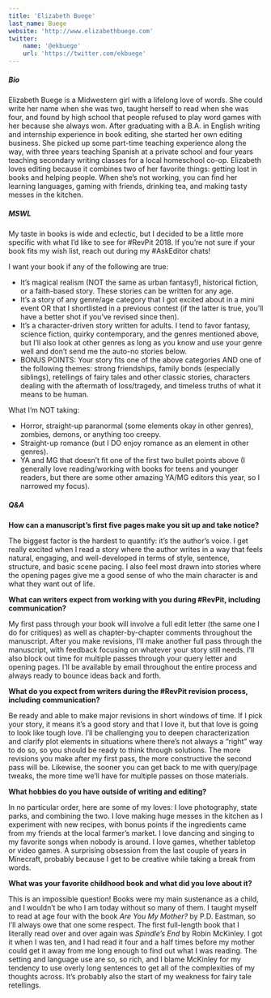 ```yaml
---
title: 'Elizabeth Buege'
last_name: Buege
website: 'http://www.elizabethbuege.com'
twitter:
    name: '@ekbuege'
    url: 'https://twitter.com/ekbuege'
---
```


##### Bio

Elizabeth Buege is a Midwestern girl with a lifelong love of words. She could write her name when she was two, taught herself to read when she was four, and found by high school that people refused to play word games with her because she always won. After graduating with a B.A. in English writing and internship experience in book editing, she started her own editing business. She picked up some part-time teaching experience along the way, with three years teaching Spanish at a private school and four years teaching secondary writing classes for a local homeschool co-op. Elizabeth loves editing because it combines two of her favorite things: getting lost in books and helping people. When she’s not working, you can find her learning languages, gaming with friends, drinking tea, and making tasty messes in the kitchen.

##### MSWL

My taste in books is wide and eclectic, but I decided to be a little more specific with what I’d like to see for #RevPit 2018. If you’re not sure if your book fits my wish list, reach out during my #AskEditor chats!

I want your book if any of the following are true:
 * It’s magical realism (NOT the same as urban fantasy!), historical fiction, or a faith-based story. These stories can be written for any age.
 * It’s a story of any genre/age category that I got excited about in a mini event OR that I shortlisted in a previous contest (if the latter is true, you’ll have a better shot if you’ve revised since then).
 * It’s a character-driven story written for adults. I tend to favor fantasy, science fiction, quirky contemporary, and the genres mentioned above, but I’ll also look at other genres as long as you know and use your genre well and don’t send me the auto-no stories below.
 * BONUS POINTS: Your story fits one of the above categories AND one of the following themes: strong friendships, family bonds (especially siblings), retellings of fairy tales and other classic stories, characters dealing with the aftermath of loss/tragedy, and timeless truths of what it means to be human.

What I’m NOT taking:
 * Horror, straight-up paranormal (some elements okay in other genres), zombies, demons, or anything too creepy.
 * Straight-up romance (but I DO enjoy romance as an element in other genres).
 * YA and MG that doesn’t fit one of the first two bullet points above (I generally love reading/working with books for teens and younger readers, but there are some other amazing YA/MG editors this year, so I narrowed my focus).

##### Q&A

**How can a manuscript’s first five pages make you sit up and take notice?**

The biggest factor is the hardest to quantify: it’s the author’s voice. I get really excited when I read a story where the author writes in a way that feels natural, engaging, and well-developed in terms of style, sentence, structure, and basic scene pacing. I also feel most drawn into stories where the opening pages give me a good sense of who the main character is and what they want out of life.

**What can writers expect from working with you during #RevPit, including communication?**

My first pass through your book will involve a full edit letter (the same one I do for critiques) as well as chapter-by-chapter comments throughout the manuscript. After you make revisions, I’ll make another full pass through the manuscript, with feedback focusing on whatever your story still needs. I’ll also block out time for multiple passes through your query letter and opening pages. I’ll be available by email throughout the entire process and always ready to bounce ideas back and forth.

**What do you expect from writers during the #RevPit revision process, including communication?**

Be ready and able to make major revisions in short windows of time. If I pick your story, it means it’s a good story and that I love it, but that love is going to look like tough love. I’ll be challenging you to deepen characterization and clarify plot elements in situations where there’s not always a “right” way to do so, so you should be ready to think through solutions. The more revisions you make after my first pass, the more constructive the second pass will be. Likewise, the sooner you can get back to me with query/page tweaks, the more time we’ll have for multiple passes on those materials.

**What hobbies do you have outside of writing and editing?**

In no particular order, here are some of my loves: I love photography, state parks, and combining the two. I love making huge messes in the kitchen as I experiment with new recipes, with bonus points if the ingredients came from my friends at the local farmer’s market. I love dancing and singing to my favorite songs when nobody is around. I love games, whether tabletop or video games. A surprising obsession from the last couple of years in Minecraft, probably because I get to be creative while taking a break from words.

**What was your favorite childhood book and what did you love about it?**

This is an impossible question! Books were my main sustenance as a child, and I wouldn’t be who I am today without so many of them. I taught myself to read at age four with the book _Are You My Mother?_ by P.D. Eastman, so I’ll always owe that one some respect. The first full-length book that I literally read over and over again was _Spindle’s End_ by Robin McKinley. I got it when I was ten, and I had read it four and a half times before my mother could get it away from me long enough to find out what I was reading. The setting and language use are so, so rich, and I blame McKinley for my tendency to use overly long sentences to get all of the complexities of my thoughts across. It’s probably also the start of my weakness for fairy tale retellings.
